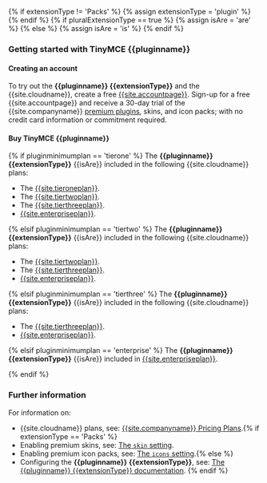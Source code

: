 {% if extensionType != 'Packs' %}
{% assign extensionType = 'plugin' %}
{% endif %}
{% if pluralExtensionType == true %}
{% assign isAre = 'are' %}
{% else %}
{% assign isAre = 'is' %}
{% endif %}
### Getting started with TinyMCE {{pluginname}}

#### Creating an account

To try out the **{{pluginname}} {{extensionType}}** and the {{site.cloudname}}, create a free [{{site.accountpage}}]({{site.accountsignup}}). Sign-up for a free {{site.accountpage}} and receive a 30-day trial of the {{site.companyname}} [premium plugins]({{site.plugindirectory}}), skins, and icon packs; with no credit card information or commitment required.

#### Buy TinyMCE {{pluginname}}

{% if pluginminimumplan == 'tierone' %}
The **{{pluginname}} {{extensionType}}** {{isAre}} included in the following {{site.cloudname}} plans:

- The [{{site.tieroneplan}}]({{site.pricingpage}}).
- The [{{site.tiertwoplan}}]({{site.pricingpage}}).
- The [{{site.tierthreeplan}}]({{site.pricingpage}}).
- [{{site.enterpriseplan}}]({{site.pricingpage}}).

{% elsif pluginminimumplan == 'tiertwo' %}
The **{{pluginname}} {{extensionType}}** {{isAre}} included in the following {{site.cloudname}} plans:

- The [{{site.tiertwoplan}}]({{site.pricingpage}}).
- The [{{site.tierthreeplan}}]({{site.pricingpage}}).
- [{{site.enterpriseplan}}]({{site.pricingpage}}).

{% elsif pluginminimumplan == 'tierthree' %}
The **{{pluginname}} {{extensionType}}** {{isAre}} included in the following {{site.cloudname}} plans:

- The [{{site.tierthreeplan}}]({{site.pricingpage}}).
- [{{site.enterpriseplan}}]({{site.pricingpage}}).

{% elsif pluginminimumplan == 'enterprise' %}
The **{{pluginname}} {{extensionType}}** {{isAre}} included in [{{site.enterpriseplan}}]({{site.pricingpage}}).

{% endif %}

### Further information

For information on:

- {{site.cloudname}} plans, see: [{{site.companyname}} Pricing Plans]({{site.pricingpage}}).{% if extensionType == 'Packs' %}
- Enabling premium skins, see: [The `skin` setting]({{site.baseurl}}/configure/editor-appearance/#skin).
- Enabling premium icon packs, see: [The `icons` setting]({{site.baseurl}}/configure/editor-appearance/#icons).{% else %}
- Configuring the **{{pluginname}} {{extensionType}}**, see: [The {{pluginname}} {{extensionType}} documentation]({{site.baseurl}}/plugins/{{plugindocspage}}/).
{% endif %}